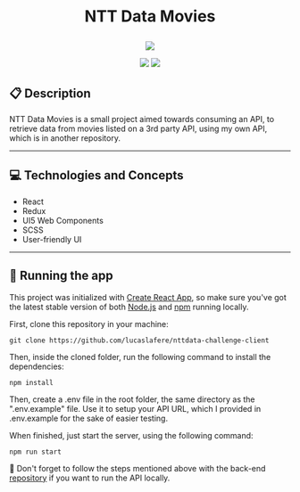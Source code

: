 # <p align = "center"> NTT Data Movies </p>

<p align="center">
   <img src="https://user-images.githubusercontent.com/72531277/178094665-f46c6a55-c821-42a0-bb9c-d5dd5f2d69fa.png"/>
</p>

<p align = "center">
   <img src="https://img.shields.io/badge/author-lucaslafere-4dae71?style=flat-square" />
   <img src="https://img.shields.io/github/languages/count/lucaslafere/nttdata-challenge-client?color=4dae71&style=flat-square" />
</p>

## :clipboard: Description

NTT Data Movies is a small project aimed towards consuming an API, to retrieve data from movies listed on a 3rd party API, using my own API, which is in another repository.

---

## :computer: Technologies and Concepts

- React
- Redux
- UI5 Web Components
- SCSS
- User-friendly UI

---

## 🏁 Running the app

This project was initialized with [Create React App](https://github.com/facebook/create-react-app), so make sure you've got the latest stable version of both [Node.js](https://nodejs.org/en/download/) and [npm](https://www.npmjs.com/) running locally.

First, clone this repository in your machine:

```
git clone https://github.com/lucaslafere/nttdata-challenge-client
```

Then, inside the cloned folder, run the following command to install the dependencies:

```
npm install
```

Then, create a .env file in the root folder, the same directory as the ".env.example" file. Use it to setup your API URL, which I provided in .env.example for the sake of easier testing.

When finished, just start the server, using the following command:

```
npm run start
```

:stop_sign: Don't forget to follow the steps mentioned above with the back-end [repository](https://github.com/lucaslafere/nttdata-challenge-server) if you want to run the API locally.
